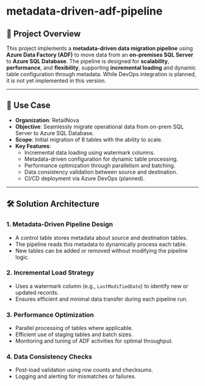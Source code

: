 # metadata-driven-adf-pipeline

## 🚀 Project Overview

This project implements a **metadata-driven data migration pipeline** using **Azure Data Factory (ADF)** to move data from an **on-premises SQL Server** to **Azure SQL Database**. The pipeline is designed for **scalability**, **performance**, and **flexibility**, supporting **incremental loading** and dynamic table configuration through metadata. While DevOps integration is planned, it is not yet implemented in this version.

---

## 🧩 Use Case

- **Organization**: RetailNova
- **Objective**: Seamlessly migrate operational data from on-prem SQL Server to Azure SQL Database.
- **Scope**: Initial migration of 8 tables with the ability to scale.
- **Key Features**:
  - Incremental data loading using watermark columns.
  - Metadata-driven configuration for dynamic table processing.
  - Performance optimization through parallelism and batching.
  - Data consistency validation between source and destination.
  - CI/CD deployment via Azure DevOps (planned).

---

## 🛠️ Solution Architecture

### 1. Metadata-Driven Pipeline Design
- A control table stores metadata about source and destination tables.
- The pipeline reads this metadata to dynamically process each table.
- New tables can be added or removed without modifying the pipeline logic.

### 2. Incremental Load Strategy
- Uses a watermark column (e.g., `LastModifiedDate`) to identify new or updated records.
- Ensures efficient and minimal data transfer during each pipeline run.

### 3. Performance Optimization
- Parallel processing of tables where applicable.
- Efficient use of staging tables and batch sizes.
- Monitoring and tuning of ADF activities for optimal throughput.

### 4. Data Consistency Checks
- Post-load validation using row counts and checksums.
- Logging and alerting for mismatches or failures.
